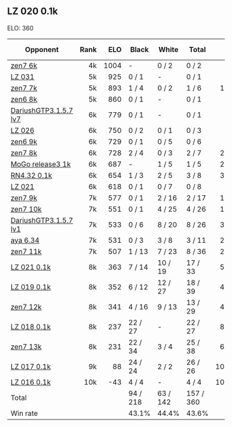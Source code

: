 ## LZ 020 0.1k ##

ELO: 360

Opponent | Rank | ELO | Black | White | Total | Win rate
---------|-----:|----:|-------|-------|-------|-------:
[zen7 6k](zen7%206k.md) | 4k | 1004 | - | 0 / 2 | 0 / 2 | 0.0%
[LZ 031](LZ%20031.md) | 5k | 925 | 0 / 1 | - | 0 / 1 | 0.0%
[zen7 7k](zen7%207k.md) | 5k | 893 | 1 / 4 | 0 / 2 | 1 / 6 | 16.7%
[zen6 8k](zen6%208k.md) | 5k | 860 | 0 / 1 | - | 0 / 1 | 0.0%
[DariushGTP3.1.5.7 lv7](DariushGTP3.1.5.7%20lv7.md) | 6k | 779 | 0 / 1 | - | 0 / 1 | 0.0%
[LZ 026](LZ%20026.md) | 6k | 750 | 0 / 2 | 0 / 1 | 0 / 3 | 0.0%
[zen6 9k](zen6%209k.md) | 6k | 729 | 0 / 1 | 0 / 5 | 0 / 6 | 0.0%
[zen7 8k](zen7%208k.md) | 6k | 728 | 2 / 4 | 0 / 3 | 2 / 7 | 28.6%
[MoGo release3 1k](MoGo%20release3%201k.md) | 6k | 687 | - | 1 / 5 | 1 / 5 | 20.0%
[RN4.32 0.1k](RN4.32%200.1k.md) | 6k | 654 | 1 / 3 | 2 / 5 | 3 / 8 | 37.5%
[LZ 021](LZ%20021.md) | 6k | 618 | 0 / 1 | 0 / 7 | 0 / 8 | 0.0%
[zen7 9k](zen7%209k.md) | 7k | 577 | 0 / 1 | 2 / 16 | 2 / 17 | 11.8%
[zen7 10k](zen7%2010k.md) | 7k | 551 | 0 / 1 | 4 / 25 | 4 / 26 | 15.4%
[DariushGTP3.1.5.7 lv1](DariushGTP3.1.5.7%20lv1.md) | 7k | 533 | 0 / 6 | 8 / 20 | 8 / 26 | 30.8%
[aya 6.34](aya%206.34.md) | 7k | 531 | 0 / 3 | 3 / 8 | 3 / 11 | 27.3%
[zen7 11k](zen7%2011k.md) | 7k | 507 | 1 / 13 | 7 / 23 | 8 / 36 | 22.2%
[LZ 021 0.1k](LZ%20021%200.1k.md) | 8k | 363 | 7 / 14 | 10 / 19 | 17 / 33 | 51.5%
[LZ 019 0.1k](LZ%20019%200.1k.md) | 8k | 352 | 6 / 12 | 12 / 27 | 18 / 39 | 46.2%
[zen7 12k](zen7%2012k.md) | 8k | 341 | 4 / 16 | 9 / 13 | 13 / 29 | 44.8%
[LZ 018 0.1k](LZ%20018%200.1k.md) | 8k | 237 | 22 / 27 | - | 22 / 27 | 81.5%
[zen7 13k](zen7%2013k.md) | 8k | 231 | 22 / 34 | 3 / 4 | 25 / 38 | 65.8%
[LZ 017 0.1k](LZ%20017%200.1k.md) | 9k | 88 | 24 / 24 | 2 / 2 | 26 / 26 | 100.0%
[LZ 016 0.1k](LZ%20016%200.1k.md) | 10k | -43 | 4 / 4 | - | 4 / 4 | 100.0%
Total | | | 94 / 218 | 63 / 142 | 157 / 360 | 
Win rate| | | 43.1% | 44.4% | 43.6% | 

